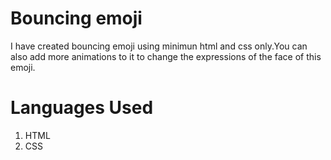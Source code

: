 # Bouncing emoji
I have created bouncing emoji using minimun html and css only.You can also add more animations to it to change the expressions of the face of this emoji.

# Languages Used 
1) HTML
2) CSS

